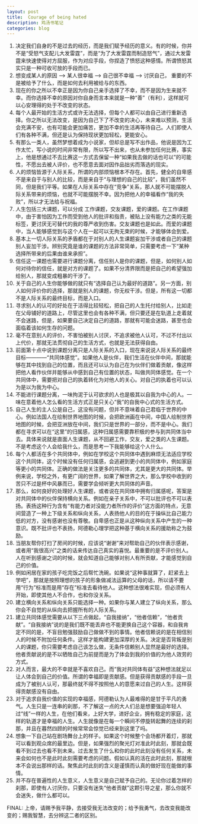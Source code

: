 ```yaml
---
layout: post
title:  Courage of being hated
description: 鸡汤书笔记
categories: blog
---
```



1. 决定我们自身的不是过去的经历，而是我们赋予经历的意义。有的时候，你并不是“受怒气支配儿大发雷霆”，而是“为了大发雷霆而制造怒气”，通过大发雷霆来快速使得对方屈服，作为对应手段，你捏造了愤怒这种感情。所谓愤怒其实只是一种可收可放的手段而已。
2. 想变成某人的原因 --> 某人很幸福 --> 自己很不幸福 --> 讨厌自己， 重要的不是被给予了什么，而是如何去利用被给与的东西。
3. 现在的你之所以不幸正是因为你自己亲手选择了不幸，而不是因为生来就不幸。而你选择不幸的原因对你自身而言本来就是一种“善”（有利），这样就可以心安理得的处于不改变的状态。
4. 每个人最开始的生活方式或许无法选择，但每个人都可以由自己进行重新选择。你之所以无法改变，是因为自己下了不改变的决心，未来难以预测，生活会充满不安，也有可能会更加痛苦，更加不幸的生活再等待自己。人们即使人们有各种不满，但还是认为保持现状更加轻松，更能安心。
5. 有那么一类人，虽然梦想着成为小说家，但却总是写不出作品，他说是因为工作太忙，写小说的时间非常有限，所以写不出来，也从未参加任何比赛，事实上，他是想通过不去比赛这一方式去保留一种“如果我去做的话也可以”的可能性，不愿出去被人评价，也不愿意去面对因作品拙劣而落选的现实。
6. 人的烦恼皆源于人际关系，所谓的内部烦恼根本不存在。首先，健全的自卑感不是来自于与别人的比较，而是来自于“与理想的自己的比较”，我们虽然不同，但是我们平等。如果在人际关系中存在“竞争”关系，那人就不可能摆脱人际关系带来的烦恼，也就不可能摆脱不幸。因为把他人的幸福看作“我的失败”，所以才无法给与祝福。
7. 人生包括三大课题，可以分成 工作课题，交友课题，爱的课题。在工作课题中，由于害怕因为工作而受到他人的批评和指责，被贴上没有能力之类的无能标签，更讨厌无可替代的我的尊严收到伤害。交友课题也是如此。而爱的课题中，当人能够感觉到与这个人在一起可以无拘无束的时候，才能够体会到爱。
8. 基本上一切人际关系的矛盾都在于对别人的人生课题妄加干涉或者自己的课题别人妄加干涉。辨别究竟是谁的课题的方法非常简单，只需要考虑一下“某种选择所带来的后果由谁来承担”。
9. 信任这一课题也需要进行课题分离，信任别人是你的课题，但是，如何别人如何对待你的信任，就是对方的课题了。如果不分清界限而是把自己的希望强加给别人，那就变成粗暴的干涉了。
10. 关于自己的人生你能够做的就只有“选择自己认为最好的道路”。另一方面，别人如何评价你的选择，那就是别人的课题，你无权干涉。但是，所有这一切都不是人际关系的最终目标，而是入口。
11. 寻求别人的认可的好处在于活得比较轻松，把自己的人生托付给别人，比如走在父母铺好的道路上，尽管这里也会有各种不满，但只要还是在轨道上走着就不会迷路，但是，如果要自己决定自己的道路，那就有可能会迷路，甚至也会面临着该如何生存的问题。
12. 毫不在意别人的评价，不害怕被别人讨厌，不追求被他人认可，不过不付出以上代价，那就无法贯彻自己的生活方式，也就是无法获得自由。
13. 前面第十点中说到课题分离只是人际关系的入口，现在来说说人际关系的最终目标————“共同体感觉”。如果他人是伙伴，我们生活在伙伴中间，那就能够在其中找到自己的位置，而且还可以认为自己在为伙伴们做着贡献，像这样把他人看作伙伴并能够从中感到自己有位置的状态，叫做共同体感觉。在一个共同体中，需要把对自己的执着转化为对他人的关心。对自己的执着也可以认为是以为我为中心。
14. 不能进行课题分离，一味拘泥于认可欲求的人也是极其以自我为中心的人。一味在意着他人怎么看的生活方式正是只关心“我”的自我中心式的生活方式。
15. 自己人生的主人公是自己，这没有问题，但并不意味着自己君临于世界的中心。例如法国人在绘制世界地图的时候，会把欧洲画在中间，中国人绘制世界地图的时候，会把亚洲放在中间，我们只是世界的一部分，而不是中心。我们都在寻求可以在“这里”的归属感，这种归属感需要靠积极的参与到共同体当中去。具体来说就是直面人生课题，从不回避工作，交友，爱之类的人生课题。不是考虑这个人会给我什么，而是思考一下我能够给这个人什么。
16. 每个人都活在多个共同体中，例如在学校这个共同体中遇到麻烦无法适应学校这个共同体，这个时候没有任何归属感，会逃避到更小的共同体中，例如家庭等更小的共同体。正确的做法是关注更多的共同体，尤其是更大的共同体。举例来说，学校之外，有更广阔的世界，如果了解世界之大，那么学校中收到的苦只不过是杯中风暴而已，需要学会倾听更大共同体的声音。
17. 那么，如何良好的处理好人生课题，或者说在共同体中拥有归属感呢，答案是对共同体中的伙伴保持横向关系。例如在亲子关系中，不可以批评也不可以表扬。表扬这种行为含有“有能力者对没能力者所作的评价”这方面的特点，无意间营造了一种上下级关系和纵向关系，人表扬他人的目的在于操纵比自己能力低的对方，没有感谢也没有尊敬。自卑感也正是从这种纵向关系中产生的一种意识。既不批评也不表扬，阿德勒心理学把这种基于横向关系的援助称之为鼓励。
18. 当朋友帮你打扫了房间的时候，应该说“谢谢”来对帮助自己的伙伴表示感谢，或者用“我很高兴”之类的话来传达自己真实的喜悦。最重要的是不评价别人。人在听到感谢之词的时候，就会知道自己能够对别人有所贡献，才能感觉到自己的价值。
19. 例如闲居在家的孩子吃完饭之后帮忙洗碗。如果说“这种事就算了，赶紧去上学吧”，那就是按照理想的孩子的形象做减法运算的父母的话，所以请不要用“行为”标准而是用“存在”标准去看待他人。这种想法很难实现，但必须有人开始，即使其他人不合作，也和你没关系。
20. 建立横向关系和纵向关系只能选择一种。如果你与某人建立了纵向关系，那么你会不自觉的从纵向去把握所有的人际关系。
21. 建立共同体感觉需要从以下三点做起，“自我接纳”，“他者信赖”，“他者贡献”。“自我接纳”说的是我们既不能丢弃也不能更换自己这个容器，和自我肯定不同的是，不盲目勉强鼓励自己做做不到的事情。他者信赖说的是在相信别人的时候不附加任何条件。这样才能构建更加深厚的关系。决定是否背叛是别人的课题，你只需要考虑自己该怎么做，无条件信赖别人显然是最好的选择。他者贡献说的是不以牺牲自己为前提而是为了体会到我的价值的为他人效劳的方式。
22. 对人而言，最大的不幸就是不喜欢自己。而“我对共同体有益”这种想法就足以让人体会到自己的价值。所谓的幸福即是贡献感。但是获得贡献感的手段一旦成为了被别人认可，那最终就不得不按照他人的意愿来过自己的人生。这样获得贡献感没有自由。
23. 对于追求自我价值的实现的幸福感，阿德勒认为人最难得的是甘于平凡的勇气。人生只是一连串的刹那，不了解这一点的大人们总是想要强迫年轻人过“线”一样的人生，在他们看来，上好大学，进好企业，拥有稳定的家庭，这样的轨道才是幸福的人生。人生就像是在每一个瞬间不停旋转起舞的连续的刹那，并且在暮然四顾的时候常常会惊觉已经来到这里了吗。
24. 想象一下自己站在剧场舞台上的样子。如果这个时候整个会场都开着灯，那就可以看到观众席的最里边。但是，如果强烈的聚光灯对准此时此刻，那就会既看不到过去也看不到未来。过去发生了什么和你的此时此刻没有任何关系，未来会如何也不是此时此刻需要考虑的问题。假如认真的活在此时此刻，那就根本不会说出那样的话。聚焦此时此刻的含义是谨慎而认真的做好现在能做的事情。
25. 并不存在普遍性的人生意义，人生意义是自己赋予自己的。无论你过着怎样的刹那，即使有人讨厌你，只要没有迷失“他者贡献”这颗引导之星，那么你就不会迷失，做什么都可以。


FINAL:
上帝，请赐予我平静，去接受我无法改变的；给予我勇气，去改变我能改变的；赐我智慧，去分辨这二者的区别。
